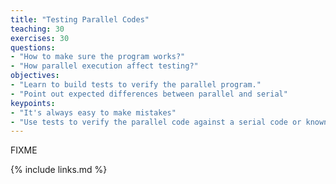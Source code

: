 ```yaml
---
title: "Testing Parallel Codes"
teaching: 30
exercises: 30
questions:
- "How to make sure the program works?"
- "How parallel execution affect testing?"
objectives:
- "Learn to build tests to verify the parallel program."
- "Point out expected differences between parallel and serial"
keypoints:
- "It's always easy to make mistakes"
- "Use tests to verify the parallel code against a serial code or known results"
---
```

FIXME

{% include links.md %}

